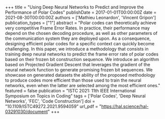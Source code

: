 +++
title = "Using Deep Neural Networks to Predict and Improve the Performance of Polar Codes"
publishDate = 2017-01-01T00:00:00Z
date = 2021-08-30T00:00:00Z
authors = ['Mathieu Leonardon', 'Vincent Gripon']
publication_types = ["1"]
abstract = "Polar codes can theoretically achieve very competitive Frame Error Rates. In practice, their performance may depend on the chosen decoding procedure, as well as other parameters of the communication system they are deployed upon. As a consequence, designing efficient polar codes for a specific context can quickly become challenging. In this paper, we introduce a methodology that consists in training deep neural networks to predict the frame error rate of polar codes based on their frozen bit construction sequence. We introduce an algorithm based on Projected Gradient Descent that leverages the gradient of the neural network function to generate promising frozen bit sequences. We showcase on generated datasets the ability of the proposed methodology to produce codes more efficient than those used to train the neural networks, even when the latter are selected among the most efficient ones."
featured = false
publication = "ISTC 2021: 11th IEEE International Symposium on Topics in Coding"
tags = ['Polar Codes', 'Deep Neural Networks', 'FEC', 'Code Construction']
doi = "10.1109/ISTC49272.2021.9594059"
url_pdf = "https://hal.science/hal-03291030/document"
+++
